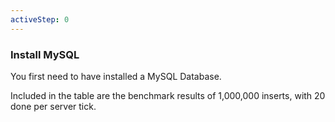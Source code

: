 ```yaml
---
activeStep: 0
---
```

###  Install MySQL

You first need to have installed a MySQL Database.

Included in the table are the benchmark results of 1,000,000 inserts, with 20 done per server tick.
